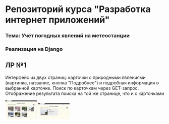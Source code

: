 # Репозиторий курса "Разработка интернет приложений"
### Тема: Учёт погодных явлений на метеостанции
### Реализация на Django

## ЛР №1

Интерфейс из двух страниц: карточки с природными явлениями (картинка, название, кнопка "Подробнее") и подробная информация о выбранной карточке.
Поиск по карточкам через GET-запрос. Отображение результата поиска на той же странице, что и с карточками

<p float="left">
  <img src="main-page.png" width="100" />
  <img src="description-page.png" width="100" /> 
</p>
